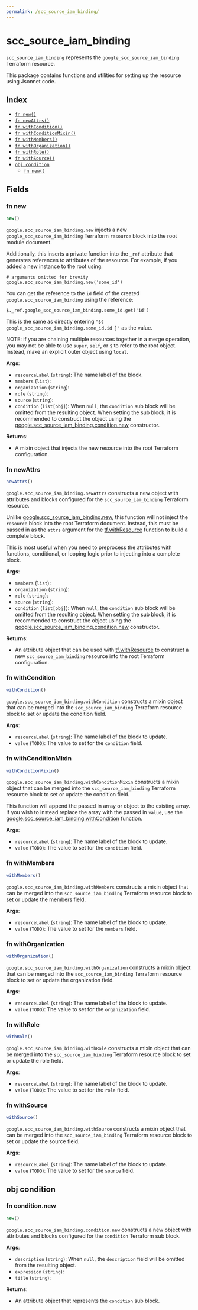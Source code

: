 ```yaml
---
permalink: /scc_source_iam_binding/
---
```


# scc_source_iam_binding

`scc_source_iam_binding` represents the `google_scc_source_iam_binding` Terraform resource.



This package contains functions and utilities for setting up the resource using Jsonnet code.


## Index

* [`fn new()`](#fn-new)
* [`fn newAttrs()`](#fn-newattrs)
* [`fn withCondition()`](#fn-withcondition)
* [`fn withConditionMixin()`](#fn-withconditionmixin)
* [`fn withMembers()`](#fn-withmembers)
* [`fn withOrganization()`](#fn-withorganization)
* [`fn withRole()`](#fn-withrole)
* [`fn withSource()`](#fn-withsource)
* [`obj condition`](#obj-condition)
  * [`fn new()`](#fn-conditionnew)

## Fields

### fn new

```ts
new()
```


`google.scc_source_iam_binding.new` injects a new `google_scc_source_iam_binding` Terraform `resource`
block into the root module document.

Additionally, this inserts a private function into the `_ref` attribute that generates references to attributes of the
resource. For example, if you added a new instance to the root using:

    # arguments omitted for brevity
    google.scc_source_iam_binding.new('some_id')

You can get the reference to the `id` field of the created `google.scc_source_iam_binding` using the reference:

    $._ref.google_scc_source_iam_binding.some_id.get('id')

This is the same as directly entering `"${ google_scc_source_iam_binding.some_id.id }"` as the value.

NOTE: if you are chaining multiple resources together in a merge operation, you may not be able to use `super`, `self`,
or `$` to refer to the root object. Instead, make an explicit outer object using `local`.

**Args**:
  - `resourceLabel` (`string`): The name label of the block.
  - `members` (`list`): 
  - `organization` (`string`): 
  - `role` (`string`): 
  - `source` (`string`): 
  - `condition` (`list[obj]`):  When `null`, the `condition` sub block will be omitted from the resulting object. When setting the sub block, it is recommended to construct the object using the [google.scc_source_iam_binding.condition.new](#fn-sccsourceiambindingconditionnew) constructor.

**Returns**:
- A mixin object that injects the new resource into the root Terraform configuration.


### fn newAttrs

```ts
newAttrs()
```


`google.scc_source_iam_binding.newAttrs` constructs a new object with attributes and blocks configured for the `scc_source_iam_binding`
Terraform resource.

Unlike [google.scc_source_iam_binding.new](#fn-sccsourceiambindingnew), this function will not inject the `resource`
block into the root Terraform document. Instead, this must be passed in as the `attrs` argument for the
[tf.withResource](https://github.com/tf-libsonnet/core/tree/main/docs#fn-withresource) function to build a complete block.

This is most useful when you need to preprocess the attributes with functions, conditional, or looping logic prior to
injecting into a complete block.

**Args**:
  - `members` (`list`): 
  - `organization` (`string`): 
  - `role` (`string`): 
  - `source` (`string`): 
  - `condition` (`list[obj]`):  When `null`, the `condition` sub block will be omitted from the resulting object. When setting the sub block, it is recommended to construct the object using the [google.scc_source_iam_binding.condition.new](#fn-sccsourceiambindingconditionnew) constructor.

**Returns**:
  - An attribute object that can be used with [tf.withResource](https://github.com/tf-libsonnet/core/tree/main/docs#fn-withresource) to construct a new `scc_source_iam_binding` resource into the root Terraform configuration.


### fn withCondition

```ts
withCondition()
```

`google.scc_source_iam_binding.withCondition` constructs a mixin object that can be merged into the `scc_source_iam_binding`
Terraform resource block to set or update the condition field.



**Args**:
  - `resourceLabel` (`string`): The name label of the block to update.
  - `value` (`TODO`): The value to set for the `condition` field.


### fn withConditionMixin

```ts
withConditionMixin()
```

`google.scc_source_iam_binding.withConditionMixin` constructs a mixin object that can be merged into the `scc_source_iam_binding`
Terraform resource block to set or update the condition field.

This function will append the passed in array or object to the existing array. If you wish
to instead replace the array with the passed in `value`, use the [google.scc_source_iam_binding.withCondition](TODO)
function.


**Args**:
  - `resourceLabel` (`string`): The name label of the block to update.
  - `value` (`TODO`): The value to set for the `condition` field.


### fn withMembers

```ts
withMembers()
```

`google.scc_source_iam_binding.withMembers` constructs a mixin object that can be merged into the `scc_source_iam_binding`
Terraform resource block to set or update the members field.



**Args**:
  - `resourceLabel` (`string`): The name label of the block to update.
  - `value` (`TODO`): The value to set for the `members` field.


### fn withOrganization

```ts
withOrganization()
```

`google.scc_source_iam_binding.withOrganization` constructs a mixin object that can be merged into the `scc_source_iam_binding`
Terraform resource block to set or update the organization field.



**Args**:
  - `resourceLabel` (`string`): The name label of the block to update.
  - `value` (`TODO`): The value to set for the `organization` field.


### fn withRole

```ts
withRole()
```

`google.scc_source_iam_binding.withRole` constructs a mixin object that can be merged into the `scc_source_iam_binding`
Terraform resource block to set or update the role field.



**Args**:
  - `resourceLabel` (`string`): The name label of the block to update.
  - `value` (`TODO`): The value to set for the `role` field.


### fn withSource

```ts
withSource()
```

`google.scc_source_iam_binding.withSource` constructs a mixin object that can be merged into the `scc_source_iam_binding`
Terraform resource block to set or update the source field.



**Args**:
  - `resourceLabel` (`string`): The name label of the block to update.
  - `value` (`TODO`): The value to set for the `source` field.


## obj condition



### fn condition.new

```ts
new()
```


`google.scc_source_iam_binding.condition.new` constructs a new object with attributes and blocks configured for the `condition`
Terraform sub block.



**Args**:
  - `description` (`string`):  When `null`, the `description` field will be omitted from the resulting object.
  - `expression` (`string`): 
  - `title` (`string`): 

**Returns**:
  - An attribute object that represents the `condition` sub block.
